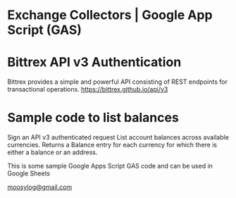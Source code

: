 # Exchange Collectors | Google App Script (GAS)

# Bittrex API v3 Authentication
Bittrex provides a simple and powerful API consisting of REST endpoints for transactional operations.
https://bittrex.github.io/api/v3

# Sample code to list balances
Sign an API v3 authenticated request
List account balances across available currencies. 
Returns a Balance entry for each currency for which there is either a balance or an address.

This is some sample Google Apps Script GAS code and can be used in Google Sheets

moosylog@gmail.com
